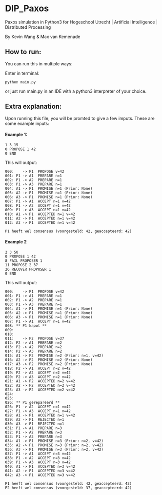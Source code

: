 # DIP_Paxos
Paxos simulation in Python3 for Hogeschool Utrecht | Artificial Intelligence | Distributed Processing

By Kevin Wang & Max van Kemenade

## How to run:
You can run this in multiple ways:

Enter in terminal:
```
python main.py
```
or just run main.py in an IDE with a python3 interpreter of your choice.

## Extra explanation:
Upon running this file, you will be promted to give a few imputs.
These are some example inputs:

#### Example 1:
```
1 3 15
0 PROPOSE 1 42
0 END
```
This will output:
```
000:    -> P1  PROPOSE v=42
001: P1 -> A1  PREPARE n=1
002: P1 -> A2  PREPARE n=1
003: P1 -> A3  PREPARE n=1
004: A1 -> P1  PROMISE n=1 (Prior: None)
005: A2 -> P1  PROMISE n=1 (Prior: None)
006: A3 -> P1  PROMISE n=1 (Prior: None)
007: P1 -> A1  ACCEPT n=1 v=42
008: P1 -> A2  ACCEPT n=1 v=42
009: P1 -> A3  ACCEPT n=1 v=42
010: A1 -> P1  ACCEPTED n=1 v=42
011: A2 -> P1  ACCEPTED n=1 v=42
012: A3 -> P1  ACCEPTED n=1 v=42

P1 heeft wel consensus (voorgesteld: 42, geaccepteerd: 42)
```

#### Example 2
```
2 3 50
0 PROPOSE 1 42
8 FAIL PROPOSER 1
11 PROPOSE 2 37
26 RECOVER PROPOSER 1
0 END
```
This will output:
```
000:    -> P1  PROPOSE v=42
001: P1 -> A1  PREPARE n=1
002: P1 -> A2  PREPARE n=1
003: P1 -> A3  PREPARE n=1
004: A1 -> P1  PROMISE n=1 (Prior: None)
005: A2 -> P1  PROMISE n=1 (Prior: None)
006: A3 -> P1  PROMISE n=1 (Prior: None)
007: P1 -> A1  ACCEPT n=1 v=42
008: ** P1 kapot **
009:
010:
011:    -> P2  PROPOSE v=37
012: P2 -> A1  PREPARE n=2
013: P2 -> A2  PREPARE n=2
014: P2 -> A3  PREPARE n=2
015: A1 -> P2  PROMISE n=2 (Prior: n=1, v=42)
016: A2 -> P2  PROMISE n=2 (Prior: None)
017: A3 -> P2  PROMISE n=2 (Prior: None)
018: P2 -> A1  ACCEPT n=2 v=42
019: P2 -> A2  ACCEPT n=2 v=42
020: P2 -> A3  ACCEPT n=2 v=42
021: A1 -> P2  ACCEPTED n=2 v=42
022: A2 -> P2  ACCEPTED n=2 v=42
023: A3 -> P2  ACCEPTED n=2 v=42
024:
025:
026: ** P1 gerepareerd **
026: P1 -> A2  ACCEPT n=1 v=42
027: P1 -> A3  ACCEPT n=1 v=42
028: A1 -> P1  ACCEPTED n=1 v=42
029: A2 -> P1  REJECTED n=1
030: A3 -> P1  REJECTED n=1
031: P1 -> A1  PREPARE n=3
032: P1 -> A2  PREPARE n=3
033: P1 -> A3  PREPARE n=3
034: A1 -> P1  PROMISE n=3 (Prior: n=2, v=42)
035: A2 -> P1  PROMISE n=3 (Prior: n=2, v=42)
036: A3 -> P1  PROMISE n=3 (Prior: n=2, v=42)
037: P1 -> A1  ACCEPT n=3 v=42
038: P1 -> A2  ACCEPT n=3 v=42
039: P1 -> A3  ACCEPT n=3 v=42
040: A1 -> P1  ACCEPTED n=3 v=42
041: A2 -> P1  ACCEPTED n=3 v=42
042: A3 -> P1  ACCEPTED n=3 v=42

P1 heeft wel consensus (voorgesteld: 42, geaccepteerd: 42)
P2 heeft wel consensus (voorgesteld: 37, geaccepteerd: 42)
```
